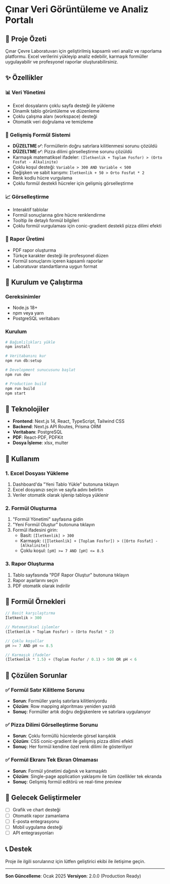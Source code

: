 # Çınar Veri Görüntüleme ve Analiz Portalı

## 🎯 Proje Özeti
Çınar Çevre Laboratuvarı için geliştirilmiş kapsamlı veri analiz ve raporlama platformu. Excel verilerini yükleyip analiz edebilir, karmaşık formüller uygulayabilir ve profesyonel raporlar oluşturabilirsiniz.

## ✨ Özellikler

### 📊 Veri Yönetimi
- Excel dosyalarını çoklu sayfa desteği ile yükleme
- Dinamik tablo görüntüleme ve düzenleme
- Çoklu çalışma alanı (workspace) desteği
- Otomatik veri doğrulama ve temizleme

### 🧮 Gelişmiş Formül Sistemi
- **DÜZELTME ✅**: Formüllerin doğru satırlara kilitlenmesi sorunu çözüldü
- **DÜZELTME ✅**: Pizza dilimi görselleştirme sorunu çözüldü
- Karmaşık matematiksel ifadeler: `(İletkenlik + Toplam Fosfor) > (Orto Fosfat - Alkalinite)`
- Çoklu koşul desteği: `Variable > 300 AND Variable < 500`
- Değişken ve sabit karışımı: `İletkenlik + 50 > Orto Fosfat * 2`
- Renk kodlu hücre vurgulama
- Çoklu formül destekli hücreler için gelişmiş görselleştirme

### 📈 Görselleştirme
- Interaktif tablolar
- Formül sonuçlarına göre hücre renklendirme
- Tooltip ile detaylı formül bilgileri
- Çoklu formül vurgulaması için conic-gradient destekli pizza dilimi efekti

### 📄 Rapor Üretimi
- PDF rapor oluşturma
- Türkçe karakter desteği ile profesyonel düzen
- Formül sonuçlarını içeren kapsamlı raporlar
- Laboratuvar standartlarına uygun format

## 🚀 Kurulum ve Çalıştırma

### Gereksinimler
- Node.js 18+
- npm veya yarn
- PostgreSQL veritabanı

### Kurulum
```bash
# Bağımlılıkları yükle
npm install

# Veritabanını kur
npm run db:setup

# Development sunucusunu başlat
npm run dev

# Production build
npm run build
npm start
```

## 🔧 Teknolojiler
- **Frontend**: Next.js 14, React, TypeScript, Tailwind CSS
- **Backend**: Next.js API Routes, Prisma ORM
- **Veritabanı**: PostgreSQL
- **PDF**: React-PDF, PDFKit
- **Dosya İşleme**: xlsx, multer

## 📝 Kullanım

### 1. Excel Dosyası Yükleme
1. Dashboard'da "Yeni Tablo Yükle" butonuna tıklayın
2. Excel dosyanızı seçin ve sayfa adını belirtin
3. Veriler otomatik olarak işlenip tabloya yüklenir

### 2. Formül Oluşturma
1. "Formül Yönetimi" sayfasına gidin
2. "Yeni Formül Oluştur" butonuna tıklayın
3. Formül ifadesini girin:
   - Basit: `[İletkenlik] > 300`
   - Karmaşık: `([İletkenlik] + [Toplam Fosfor]) > ([Orto Fosfat] - [Alkalinite])`
   - Çoklu koşul: `[pH] >= 7 AND [pH] <= 8.5`

### 3. Rapor Oluşturma
1. Tablo sayfasında "PDF Rapor Oluştur" butonuna tıklayın
2. Rapor ayarlarını seçin
3. PDF otomatik olarak indirilir

## 🎨 Formül Örnekleri

```javascript
// Basit karşılaştırma
İletkenlik > 300

// Matematiksel işlemler
(İletkenlik + Toplam Fosfor) > (Orto Fosfat * 2)

// Çoklu koşullar
pH >= 7 AND pH <= 8.5

// Karmaşık ifadeler
(İletkenlik * 1.5) + (Toplam Fosfor / 0.1) > 500 OR pH < 6
```

## 🐛 Çözülen Sorunlar

### ✅ Formül Satır Kilitleme Sorunu
- **Sorun**: Formüller yanlış satırlara kilitleniyordu
- **Çözüm**: Row mapping algoritması yeniden yazıldı
- **Sonuç**: Formüller artık doğru değişkenlere ve satırlara uygulanıyor

### ✅ Pizza Dilimi Görselleştirme Sorunu
- **Sorun**: Çoklu formüllü hücrelerde görsel karışıklık
- **Çözüm**: CSS conic-gradient ile gelişmiş pizza dilimi efekti
- **Sonuç**: Her formül kendine özel renk dilimi ile gösteriliyor

### ✅ Formül Ekranı Tek Ekran Olmaması
- **Sorun**: Formül yönetimi dağınık ve karmaşıktı
- **Çözüm**: Single-page application yaklaşımı ile tüm özellikler tek ekranda
- **Sonuç**: Gelişmiş formül editörü ve real-time preview

## 🔮 Gelecek Geliştirmeler
- [ ] Grafik ve chart desteği
- [ ] Otomatik rapor zamanlama
- [ ] E-posta entegrasyonu
- [ ] Mobil uygulama desteği
- [ ] API entegrasyonları

## 📞 Destek
Proje ile ilgili sorularınız için lütfen geliştirici ekibi ile iletişime geçin.

---
**Son Güncelleme**: Ocak 2025
**Versiyon**: 2.0.0 (Production Ready)
